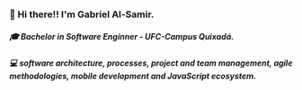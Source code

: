 ### 👋 Hi there!! I'm Gabriel Al-Samir.

##### 🎓 Bachelor in Software Enginner - UFC-Campus Quixadá.

##### 💻 software architecture, processes, project and team management, agile methodologies, mobile development and JavaScript ecosystem.
